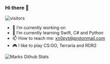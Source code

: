 ### Hi there 👋

![visitors](https://visitor-badge.glitch.me/badge?page_id=page.id)


- 🔭 I’m currently working on 
- 🌱 I’m currently learning Swift, C# and Python
- 📫 How to reach me: xn0pyt@protonmail.com
- 🎮 I like to play CS:GO, Terraria and RDR2

![Marks Github Stats](https://github-readme-stats.vercel.app/api?username=Mark7-dev&show_icons=true&theme=radical)

<!--START_SECTION:waka-->
<!--END_SECTION:waka-->


